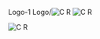 Logo-1
Logo/![C R](https://github.com/user-attachments/assets/fa92c7ef-aca8-4dc0-be09-323063291c3a)
![C R](https://github.com/user-attachments/assets/e79cc2c8-fe8e-445e-a90f-e4111f72d1d8)

![C R](https://github.com/user-attachments/assets/6f6e5888-5d56-44e0-9bd7-16d0683a86af)
